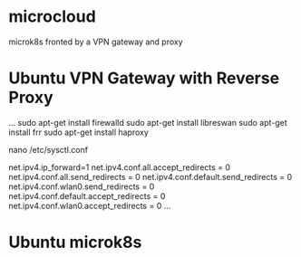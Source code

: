 # microcloud
microk8s fronted by a VPN gateway and proxy

# Ubuntu VPN Gateway with Reverse Proxy
...
sudo apt-get install firewalld
sudo apt-get install libreswan
sudo apt-get install frr
sudo apt-get install haproxy

nano /etc/sysctl.conf

net.ipv4.ip_forward=1
net.ipv4.conf.all.accept_redirects = 0
net.ipv4.conf.all.send_redirects = 0
net.ipv4.conf.default.send_redirects = 0
net.ipv4.conf.wlan0.send_redirects = 0
net.ipv4.conf.default.accept_redirects = 0
net.ipv4.conf.wlan0.accept_redirects = 0
...


# Ubuntu microk8s
